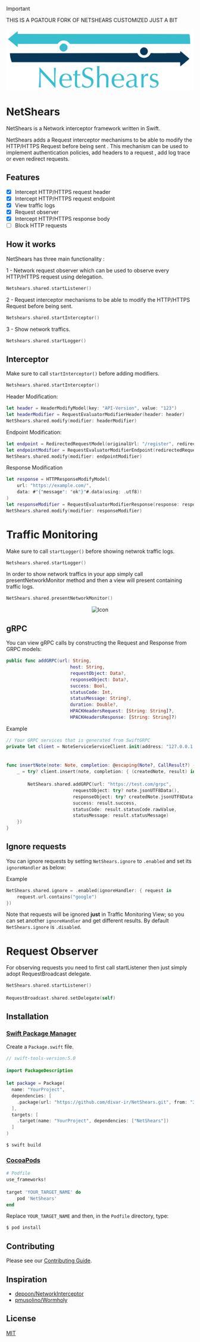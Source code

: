 > [!IMPORTANT]  
> THIS IS A PGATOUR FORK OF NETSHEARS CUSTOMIZED JUST A BIT

![Logo](./logo.png)

# NetShears

NetShears is a Network interceptor framework written in Swift.

NetShears adds a Request interceptor mechanisms to be able to modify the HTTP/HTTPS Request before being sent . This mechanism can be used to implement authentication policies, add headers to a request , add log trace or even redirect requests.


## Features

- [x] Intercept HTTP/HTTPS request header
- [x] Intercept HTTP/HTTPS request endpoint
- [x] View traffic logs
- [x] Request observer
- [x] Intercept HTTP/HTTPS response body
- [ ] Block HTTP requests

## How it works

NetShears has three main functionality :

1 - Network request observer which can be used to observe every HTTP/HTTPS request using delegation.
```swift
Netshears.shared.startListener() 
```

2 - Request interceptor mechanisms to be able to modify the HTTP/HTTPS Request before being sent.
```swift
Netshears.shared.startInterceptor() 
```

3 - Show network traffics.
```swift
Netshears.shared.startLogger() 
```

## Interceptor

Make sure to call ```startInterceptor()``` before adding modifiers.
```swift
Netshears.shared.startInterceptor()
```

Header Modification:

```swift
let header = HeaderModifyModel(key: "API-Version", value: "123")
let headerModifier = RequestEvaluatorModifierHeader(header: header)
NetShears.shared.modify(modifier: headerModifier)
```

Endpoint Modification: 

```swift
let endpoint = RedirectedRequestModel(originalUrl: "/register", redirectUrl: "/login")
let endpointModifier = RequestEvaluatorModifierEndpoint(redirectedRequest: endpoint)
NetShears.shared.modify(modifier: endpointModifier)
```

Response Modification

```swift
let response = HTTPResponseModifyModel(
    url: "https://example.com/",
    data: #"{"message": "ok"}"#.data(using: .utf8)!
)
let responseModifier = RequestEvaluatorModifierResponse(response: response)
NetShears.shared.modify(modifier: responseModifier)
```

# Traffic Monitoring

Make sure to call ```startLogger()``` before showing netwrok traffic logs.
```swift
Netshears.shared.startLogger()
```

In order to show network traffics in your app simply call presentNetworkMonitor method and then a view will present containing traffic logs.

```swift
NetShears.shared.presentNetworkMonitor()
```

<p align="center">
<img src="https://raw.githubusercontent.com/divar-ir/NetShears/master/traffic_screen.png" alt="Icon"/>
</p>

## gRPC 

You can view gRPC calls by constructing the Request and Response from GRPC models:

```swift
public func addGRPC(url: String,
                        host: String,
                        requestObject: Data?,
                        responseObject: Data?,
                        success: Bool,
                        statusCode: Int,
                        statusMessage: String?,
                        duration: Double?,
                        HPACKHeadersRequest: [String: String]?,
                        HPACKHeadersResponse: [String: String]?)
```
Example

```swift
// Your GRPC services that is generated from SwiftGRPC
private let client = NoteServiceServiceClient.init(address: "127.0.0.1:12345", secure: false)


func insertNote(note: Note, completion: @escaping(Note?, CallResult?) -> Void) {
    _ = try? client.insert(note, completion: { (createdNote, result) in

        NetShears.shared.addGRPC(url: "https://test.com/grpc",
                         requestObject: try? note.jsonUTF8Data(),
                         responseObject: try? createdNote.jsonUTF8Data(),
                         success: result.success,
                         statusCode: result.statusCode.rawValue,
                         statusMessage: result.statusMessage)
    })
}
```

## Ignore requests 

You can ignore requests by setting ```NetShears.ignore``` to ```.enabled``` and set its ```ignoreHandler``` as below:

Example

```swift
NetShears.shared.ignore = .enabled(ignoreHandler: { request in
    request.url.contains("google")
})
```
Note that requests will be ignored **just** in Traffic Monitoring View; so you can set another ```ignoreHandler``` and get different results.
By default ```NetShears.ignore``` is ```.disabled```.

# Request Observer

For observing requests you need to first call startListener then just simply adopt RequestBroadcast <RequestBroadcastDelegate> delegate.
```swift
NetShears.shared.startListener()

RequestBroadcast.shared.setDelegate(self)

```

## Installation

### [Swift Package Manager](https://github.com/apple/swift-package-manager)

Create a `Package.swift` file.

```swift
// swift-tools-version:5.0

import PackageDescription

let package = Package(
  name: "YourProject",
  dependencies: [
    .package(url: "https://github.com/divar-ir/NetShears.git", from: "3.2.3"),
  ],
  targets: [
    .target(name: "YourProject", dependencies: ["NetShears"])
  ]
)
```

```bash
$ swift build
```

### [CocoaPods](https://guides.cocoapods.org/using/using-cocoapods.html)

```ruby
# Podfile
use_frameworks!

target 'YOUR_TARGET_NAME' do
    pod 'NetShears'
end
```

Replace `YOUR_TARGET_NAME` and then, in the `Podfile` directory, type:

```bash
$ pod install
```

## Contributing
Please see our [Contributing Guide](./CONTRIBUTING.md).

## Inspiration

* [depoon/NetworkInterceptor](https://github.com/depoon/NetworkInterceptor)
* [pmusolino/Wormholy](https://github.com/pmusolino/Wormholy)

## License
[MIT](https://choosealicense.com/licenses/mit/)
